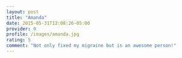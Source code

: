 ```yaml
---
layout: post
title: "Amanda"
date: 2015-05-31T12:08:26-05:00
provider: 0
profile: /images/amanda.jpg
rating: 5
comment: "Not only fixed my migraine but is an awesome person!"
---
```


